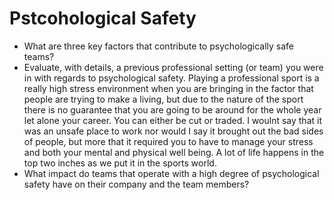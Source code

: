 # Pstcohological Safety

- What are three key factors that contribute to psychologically safe teams?
- Evaluate, with details, a previous professional setting (or team) you were in with regards to psychological safety. 
    Playing a professional sport is a really high stress environment when you are bringing in the factor that people are trying to make a living, but due to the nature of the sport there is no guarantee that you are going to be around for the whole year let alone your career. You can either be cut or traded. 
   I woulnt say that it was an unsafe place to work nor would I say it brought out the bad sides of people, but more that it required you to have to manage your stress and both your mental and physical well being. A lot of life happens in the top two inches as we put it in the sports world.
- What impact do teams that operate with a high degree of psychological safety have on their company and the team members?


